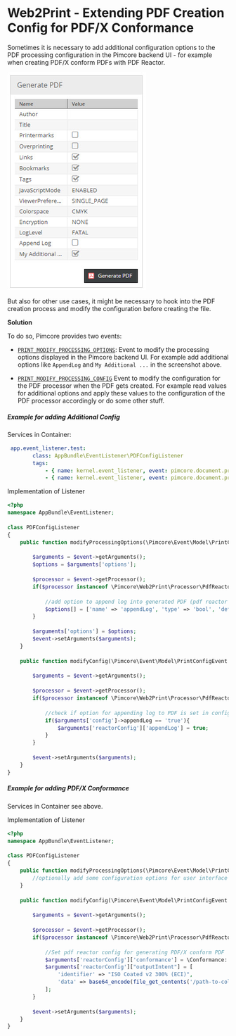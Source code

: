 # Web2Print - Extending PDF Creation Config for PDF/X Conformance

Sometimes it is necessary to add additional configuration options to the PDF processing configuration in the Pimcore backend UI - 
for example when creating PDF/X conform PDFs with PDF Reactor.

![Config Options](../img/configs.jpg)

But also for other use cases, it might be necessary to hook into the PDF creation process and modify the configuration before
creating the file.  

**Solution**

To do so, Pimcore provides two events:
- [`PRINT_MODIFY_PROCESSING_OPTIONS`](https://github.com/pimcore/pimcore/blob/master/lib/Event/DocumentEvents.php#L126):
  Event to modify the processing options displayed in the Pimcore backend UI. For example add additional options like `AppendLog` and `My Additional ...` 
  in the screenshot above. 
  
- [`PRINT_MODIFY_PROCESSING_CONFIG`](https://github.com/pimcore/pimcore/blob/master/lib/Event/DocumentEvents.php#L148)
  Event to modify the configuration for the PDF processor when the PDF gets created. For example read values for additional
  options and apply these values to the configuration of the PDF processor accordingly or do some other stuff. 
  

##### Example for adding Additional Config

Services in Container:
```yml 
 app.event_listener.test:
        class: AppBundle\EventListener\PDFConfigListener
        tags:
            - { name: kernel.event_listener, event: pimcore.document.print.processor.modifyProcessingOptions, method: modifyProcessingOptions }
            - { name: kernel.event_listener, event: pimcore.document.print.processor.modifyConfig, method: modifyConfig }
```

Implementation of Listener
```php
<?php 
namespace AppBundle\EventListener;

class PDFConfigListener
{
    public function modifyProcessingOptions(\Pimcore\Event\Model\PrintConfigEvent $event) {

        $arguments = $event->getArguments();
        $options = $arguments['options'];

        $processor = $event->getProcessor();
        if($processor instanceof \Pimcore\Web2Print\Processor\PdfReactor8) {
            
            //add option to append log into generated PDF (pdf reactor functionality) 
            $options[] = ['name' => 'appendLog', 'type' => 'bool', 'default' => false];
        }

        $arguments['options'] = $options;
        $event->setArguments($arguments);
    }

    public function modifyConfig(\Pimcore\Event\Model\PrintConfigEvent $event) {

        $arguments = $event->getArguments();

        $processor = $event->getProcessor();
        if($processor instanceof \Pimcore\Web2Print\Processor\PdfReactor8) {
            
            //check if option for appending log to PDF is set in configuration and apply it to reactor config accordingly  
            if($arguments['config']->appendLog == 'true'){
                $arguments['reactorConfig']['appendLog'] = true;
            }
        }

        $event->setArguments($arguments);
    }
}

```


##### Example for adding PDF/X Conformance    

Services in Container see above. 

Implementation of Listener
```php
<?php 
namespace AppBundle\EventListener;

class PDFConfigListener
{
    public function modifyProcessingOptions(\Pimcore\Event\Model\PrintConfigEvent $event) {
        //optionally add some configuration options for user interface here - e.g. some select options for user
    }

    public function modifyConfig(\Pimcore\Event\Model\PrintConfigEvent $event){

        $arguments = $event->getArguments();

        $processor = $event->getProcessor();
        if($processor instanceof \Pimcore\Web2Print\Processor\PdfReactor8) {
            
            //Set pdf reactor config for generating PDF/X conform PDF  
            $arguments['reactorConfig']['conformance'] = \Conformance::PDFX4;
            $arguments['reactorConfig']["outputIntent"] = [
                'identifier' => "ISO Coated v2 300% (ECI)",
                'data' => base64_encode(file_get_contents('/path-to-color-profile/ISOcoated_v2_300_eci.icc'))
            ];
        }

        $event->setArguments($arguments);
    }
}

```
